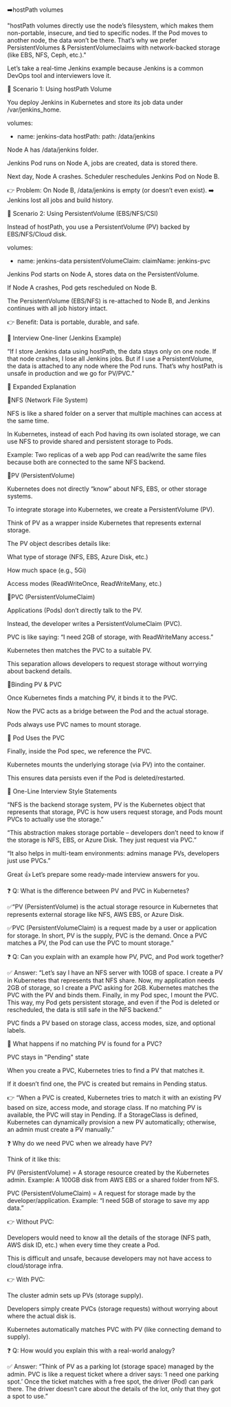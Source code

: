 ➡️hostPath volumes

"hostPath volumes directly use the node’s filesystem, which makes them non-portable, insecure, and tied to specific nodes. If the Pod moves to another node, the data won’t be there. That’s why we prefer PersistentVolumes & PersistentVolumeclaims with network-backed storage (like EBS, NFS, Ceph, etc.)."

 Let’s take a real-time Jenkins example because Jenkins is a common DevOps tool and interviewers love it.

🔹 Scenario 1: Using hostPath Volume

You deploy Jenkins in Kubernetes and store its job data under /var/jenkins_home.

volumes:
- name: jenkins-data
  hostPath:
    path: /data/jenkins


Node A has /data/jenkins folder.

Jenkins Pod runs on Node A, jobs are created, data is stored there.

Next day, Node A crashes. Scheduler reschedules Jenkins Pod on Node B.

👉 Problem: On Node B, /data/jenkins is empty (or doesn’t even exist).
➡️ Jenkins lost all jobs and build history.

🔹 Scenario 2: Using PersistentVolume (EBS/NFS/CSI)

Instead of hostPath, you use a PersistentVolume (PV) backed by EBS/NFS/Cloud disk.

volumes:
- name: jenkins-data
  persistentVolumeClaim:
    claimName: jenkins-pvc


Jenkins Pod starts on Node A, stores data on the PersistentVolume.

If Node A crashes, Pod gets rescheduled on Node B.

The PersistentVolume (EBS/NFS) is re-attached to Node B, and Jenkins continues with all job history intact.

👉 Benefit: Data is portable, durable, and safe.

🎯 Interview One-liner (Jenkins Example)

“If I store Jenkins data using hostPath, the data stays only on one node. If that node crashes, I lose all Jenkins jobs. But if I use a PersistentVolume, the data is attached to any node where the Pod runs. That’s why hostPath is unsafe in production and we go for PV/PVC.”


🔹 Expanded Explanation


🔹NFS (Network File System)

NFS is like a shared folder on a server that multiple machines can access at the same time.

In Kubernetes, instead of each Pod having its own isolated storage, we can use NFS to provide shared and persistent storage to Pods.

Example: Two replicas of a web app Pod can read/write the same files because both are connected to the same NFS backend.


🔹PV (PersistentVolume)

Kubernetes does not directly “know” about NFS, EBS, or other storage systems.

To integrate storage into Kubernetes, we create a PersistentVolume (PV).

Think of PV as a wrapper inside Kubernetes that represents external storage.

The PV object describes details like:

What type of storage (NFS, EBS, Azure Disk, etc.)

How much space (e.g., 5Gi)

Access modes (ReadWriteOnce, ReadWriteMany, etc.)


🔹PVC (PersistentVolumeClaim)

Applications (Pods) don’t directly talk to the PV.

Instead, the developer writes a PersistentVolumeClaim (PVC).

PVC is like saying: “I need 2GB of storage, with ReadWriteMany access.”

Kubernetes then matches the PVC to a suitable PV.

This separation allows developers to request storage without worrying about backend details.


🔹Binding PV & PVC

Once Kubernetes finds a matching PV, it binds it to the PVC.

Now the PVC acts as a bridge between the Pod and the actual storage.

Pods always use PVC names to mount storage.


🔹 Pod Uses the PVC

Finally, inside the Pod spec, we reference the PVC.

Kubernetes mounts the underlying storage (via PV) into the container.

This ensures data persists even if the Pod is deleted/restarted.


🔹 One-Line Interview Style Statements

“NFS is the backend storage system, PV is the Kubernetes object that represents that storage, PVC is how users request storage, and Pods mount PVCs to actually use the storage.”

“This abstraction makes storage portable – developers don’t need to know if the storage is NFS, EBS, or Azure Disk. They just request via PVC.”

“It also helps in multi-team environments: admins manage PVs, developers just use PVCs.”



Great 👍 Let’s prepare some ready-made interview answers for you.

❓ Q: What is the difference between PV and PVC in Kubernetes?


✅“PV (PersistentVolume) is the actual storage resource in Kubernetes that represents external storage like NFS, AWS EBS, or Azure Disk.

✅PVC (PersistentVolumeClaim) is a request made by a user or application for storage. In short, PV is the supply, PVC is the demand. Once a PVC matches a PV, the Pod can use the PVC to mount storage.”

❓ Q: Can you explain with an example how PV, PVC, and Pod work together?

✅ Answer:
“Let’s say I have an NFS server with 10GB of space. I create a PV in Kubernetes that represents that NFS share. Now, my application needs 2GB of storage, so I create a PVC asking for 2GB. Kubernetes matches the PVC with the PV and binds them. Finally, in my Pod spec, I mount the PVC. This way, my Pod gets persistent storage, and even if the Pod is deleted or rescheduled, the data is still safe in the NFS backend.”

PVC finds a PV based on storage class, access modes, size, and optional labels.

🔎 What happens if no matching PV is found for a PVC?

PVC stays in "Pending" state

When you create a PVC, Kubernetes tries to find a PV that matches it.

If it doesn’t find one, the PVC is created but remains in Pending status.

👉 “When a PVC is created, Kubernetes tries to match it with an existing PV based on size, access mode, and storage class. If no matching PV is available, the PVC will stay in Pending. If a StorageClass is defined, Kubernetes can dynamically provision a new PV automatically; otherwise, an admin must create a PV manually.”


❓ Why do we need PVC when we already have PV?

Think of it like this:

PV (PersistentVolume) = A storage resource created by the Kubernetes admin.
Example: A 100GB disk from AWS EBS or a shared folder from NFS.

PVC (PersistentVolumeClaim) = A request for storage made by the developer/application.
Example: “I need 5GB of storage to save my app data.”

👉 Without PVC:

Developers would need to know all the details of the storage (NFS path, AWS disk ID, etc.) when every time they create a Pod.

This is difficult and unsafe, because developers may not have access to cloud/storage infra.

👉 With PVC:

The cluster admin sets up PVs (storage supply).

Developers simply create PVCs (storage requests) without worrying about where the actual disk is.

Kubernetes automatically matches PVC with PV (like connecting demand to supply).


❓ Q: How would you explain this with a real-world analogy?

✅ Answer:
“Think of PV as a parking lot (storage space) managed by the admin. PVC is like a request ticket where a driver says: ‘I need one parking spot.’ Once the ticket matches with a free spot, the driver (Pod) can park there. The driver doesn’t care about the details of the lot, only that they got a spot to use.”
